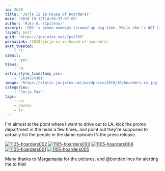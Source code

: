 ```yaml
---
id: 2639
title: 'Jorja IS in House of Hoarders!'
date: '2010-10-12T14:08:37-07:00'
author: 'Mika E. (Ipstenu)'
excerpt: 'CBS''s promo monkeys screwed up big time. While she''s NOT listed in the press release, the photos have her featured!'
layout: post
guid: 'https://jorjafox.net/?p=2639'
permalink: /2010/jorja-is-in-house-of-hoarders/
aktt_tweeted:
    - '1'
s2mail:
    - 'yes'
Views:
    - '3'
astra_style_timestamp_css:
    - '1634354381'
image: 'https://static.jorjafox.net/wordpress/2010/10/hoarders-in.jpg'
categories:
    - 'Jorja Fox'
tags:
    - csi
    - photos
    - tv
---
```


I'm almost at the point where I want to drive out to LA, kick the promo department in the head a few times, and point out they're supposed to actually list the people in the damn episode IN the press release.

<a href="https://jorjafox.net/gallery/tv/csi/pub/s11/stills/1105-hoarders002.jpg"><img class="ZenphotoPress_thumb " alt="1105-hoarders002" title="1105-hoarders002" src="https://jorjafox.net/gallery/cache/tv/csi/pub/s11/stills/1105-hoarders002_200_cw200_ch200_thumb.jpg"  /></a> <a href="https://jorjafox.net/gallery/tv/csi/pub/s11/stills/1105-hoarders003.jpg"><img class="ZenphotoPress_thumb " alt="1105-hoarders003" title="1105-hoarders003" src="https://jorjafox.net/gallery/cache/tv/csi/pub/s11/stills/1105-hoarders003_200_cw200_ch200_thumb.jpg"  /></a> <a href="https://jorjafox.net/gallery/tv/csi/pub/s11/stills/1105-hoarders004.jpg"><img class="ZenphotoPress_thumb " alt="1105-hoarders004" title="1105-hoarders004" src="https://jorjafox.net/gallery/cache/tv/csi/pub/s11/stills/1105-hoarders004_200_cw200_ch200_thumb.jpg"  /></a> <a href="https://jorjafox.net/gallery/tv/csi/pub/s11/stills/1105-hoarders001.jpg"><img class="ZenphotoPress_thumb " alt="1105-hoarders001" title="1105-hoarders001" src="https://jorjafox.net/gallery/cache/tv/csi/pub/s11/stills/1105-hoarders001_200_cw200_ch200_thumb.jpg"  /></a> <a href="https://jorjafox.net/gallery/tv/csi/pub/s11/stills/1105-hoarders005.jpg"><img class="ZenphotoPress_thumb " alt="1105-hoarders005" title="1105-hoarders005" src="https://jorjafox.net/gallery/cache/tv/csi/pub/s11/stills/1105-hoarders005_200_cw200_ch200_thumb.jpg"  /></a>

Many thanks to <a href="http://margamania.net">Margamania</a> for the pictures, and @bendedlines for alerting me to this!